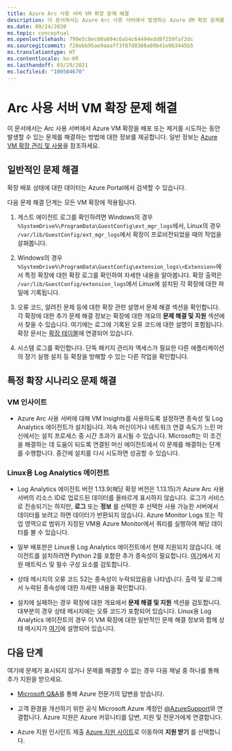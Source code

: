 ```yaml
---
title: Azure Arc 사용 서버 VM 확장 문제 해결
description: 이 문서에서는 Azure Arc 사용 서버에서 발생하는 Azure VM 확장 문제를 해결하는 방법을 설명합니다.
ms.date: 09/24/2020
ms.topic: conceptual
ms.openlocfilehash: 799e5c8ec00a894c6a54c64494edd8f259faf2dc
ms.sourcegitcommit: f28ebb95ae9aaaff3f87d8388a09b41e0b3445b5
ms.translationtype: HT
ms.contentlocale: ko-KR
ms.lasthandoff: 03/29/2021
ms.locfileid: "100584670"
---
```

# <a name="troubleshoot-arc-enabled-servers-vm-extension-issues"></a>Arc 사용 서버 VM 확장 문제 해결

이 문서에서는 Arc 사용 서버에서 Azure VM 확장을 배포 또는 제거를 시도하는 동안 발생할 수 있는 문제를 해결하는 방법에 대한 정보를 제공합니다. 일반 정보는 [Azure VM 확장 관리 및 사용](./manage-vm-extensions.md)을 참조하세요.

## <a name="general-troubleshooting"></a>일반적인 문제 해결

확장 배포 상태에 대한 데이터는 Azure Portal에서 검색할 수 있습니다.

다음 문제 해결 단계는 모든 VM 확장에 적용됩니다.

1. 게스트 에이전트 로그를 확인하려면 Windows의 경우 `%SystemDrive%\ProgramData\GuestConfig\ext_mgr_logs`에서, Linux의 경우 `/var/lib/GuestConfig/ext_mgr_logs`에서 확장이 프로비전되었을 때의 작업을 살펴봅니다.

2. Windows의 경우 `%SystemDrive%\ProgramData\GuestConfig\extension_logs\<Extension>`에서 특정 확장에 대한 확장 로그를 확인하여 자세한 내용을 알아봅니다. 확장 출력은 `/var/lib/GuestConfig/extension_logs`에서 Linux에 설치된 각 확장에 대한 파일에 기록됩니다.

3. 오류 코드, 알려진 문제 등에 대한 확장 관련 설명서 문제 해결 섹션을 확인합니다. 각 확장에 대한 추가 문제 해결 정보는 확장에 대한 개요의 **문제 해결 및 지원** 섹션에서 찾을 수 있습니다. 여기에는 로그에 기록된 오류 코드에 대한 설명이 포함됩니다. 확장 문서는 [확장 테이블](manage-vm-extensions.md#extensions)에 연결되어 있습니다.

4. 시스템 로그를 확인합니다. 단독 패키지 관리자 액세스가 필요한 다른 애플리케이션의 장기 실행 설치 등 확장을 방해할 수 있는 다른 작업을 확인합니다.

## <a name="troubleshooting-specific-extension-scenarios"></a>특정 확장 시나리오 문제 해결

### <a name="vm-insights"></a>VM 인사이트

- Azure Arc 사용 서버에 대해 VM Insights를 사용하도록 설정하면 종속성 및 Log Analytics 에이전트가 설치됩니다. 저속 머신이거나 네트워크 연결 속도가 느린 머신에서는 설치 프로세스 중 시간 초과가 표시될 수 있습니다. Microsoft는 이 조건을 해결하는 데 도움이 되도록 연결된 머신 에이전트에서 이 문제를 해결하는 단계를 수행합니다. 중간에 설치를 다시 시도하면 성공할 수 있습니다.

### <a name="log-analytics-agent-for-linux"></a>Linux용 Log Analytics 에이전트

- Log Analytics 에이전트 버전 1.13.9(해당 확장 버전은 1.13.15)가 Azure Arc 사용 서버의 리소스 ID로 업로드된 데이터를 올바르게 표시하지 않습니다. 로그가 서비스로 전송되기는 하지만, **로그** 또는 **정보** 를 선택한 후 선택한 사용 가능한 서버에서 데이터를 보려고 하면 데이터가 반환되지 않습니다. Azure Monitor Logs 또는 작업 영역으로 범위가 지정된 VM용 Azure Monitor에서 쿼리를 실행하여 해당 데이터를 볼 수 있습니다.

- 일부 배포판은 Linux용 Log Analytics 에이전트에서 현재 지원되지 않습니다. 에이전트를 설치하려면 Python 2를 포함한 추가 종속성이 필요합니다. [여기](../../azure-monitor/agents/agents-overview.md#supported-operating-systems)에서 지원 매트릭스 및 필수 구성 요소를 검토합니다.

- 상태 메시지의 오류 코드 52는 종속성이 누락되었음을 나타냅니다. 출력 및 로그에서 누락된 종속성에 대한 자세한 내용을 확인합니다.

- 설치에 실패하는 경우 확장에 대한 개요에서 **문제 해결 및 지원** 섹션을 검토합니다. 대부분의 경우 상태 메시지에는 오류 코드가 포함되어 있습니다. Linux용 Log Analytics 에이전트의 경우 이 VM 확장에 대한 일반적인 문제 해결 정보와 함께 상태 메시지가 [여기](../../virtual-machines/extensions/oms-linux.md#troubleshoot-and-support)에 설명되어 있습니다.

## <a name="next-steps"></a>다음 단계

여기에 문제가 표시되지 않거나 문제를 해결할 수 없는 경우 다음 채널 중 하나를 통해 추가 지원을 받으세요.

- [Microsoft Q&A](/answers/topics/azure-arc.html)를 통해 Azure 전문가의 답변을 받습니다.

- 고객 환경을 개선하기 위한 공식 Microsoft Azure 계정인 [@AzureSupport](https://twitter.com/azuresupport)와 연결합니다. Azure 지원은 Azure 커뮤니티를 답변, 지원 및 전문가에게 연결합니다.

- Azure 지원 인시던트 제출 [Azure 지원 사이트](https://azure.microsoft.com/support/options/)로 이동하여 **지원 받기** 를 선택합니다.
